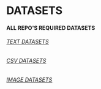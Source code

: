 # DATASETS
#### ALL REPO'S REQUIRED DATASETS

###### <i><u><a href="https://github.com/DHANOLA/DATASETS/TEXT DATASETS">*TEXT DATASETS*</a></i>
  
###### <i><u><a href="https://github.com/DHANOLA/DATASETS/CSV DATASETS">*CSV DATASETS*</a></i>
  
###### <i><u><a href="https://github.com/DHANOLA/DATASETS/IMAGE DATASETS">*IMAGE DATASETS*</a></i>

